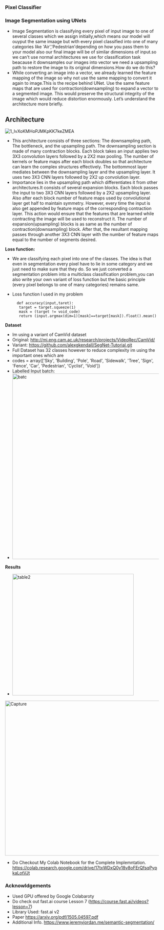### Pixel Classifier
### Image Segmentation using UNets ###
* Image Segmentation is classifying every pixel of input image to one of several classes which we assign initially,which means our model will ouyput the same imaage but with every pixel classified into one of many categories like 'Air','Pedestrian'depending on how you pass them to your model also our final image will be of similar dimensions of input.so we can't use normal architectures we use for classification task beacause it downsamples our images into vector we need a upsampling path to restore the image to its original dimensions.How do we do this?
* While converting an image into a vector, we already learned the feature mapping of the image so why not use the same mapping to convert it again to image.This is the recipe behind UNet. Use the same feature maps that are used for contraction(downsampling) to expand a vector to a segmented image. This would preserve the structural integrity of the image which would reduce distortion enormously. 
Let’s understand the architecture more briefly.
## Architecture ##
![1_lvXoKMHoPJMKpKK7keZMEA](https://user-images.githubusercontent.com/47039231/75104203-37075a80-562c-11ea-8c80-f8af704e9b28.png)
* This architecture consists of three sections: The downsampling path, The bottleneck, and the upsampling path. The downsampling section is made of many contraction blocks. Each block takes an input applies two 3X3 convolution layers followed by a 2X2 max pooling. The number of kernels or feature maps after each block doubles so that architecture can learn the complex structures effectively. The bottommost layer mediates between the downsampling layer and the upsampling layer. It uses two 3X3 CNN layers followed by 2X2 up convolution layer.
* Importance lies in the upsampling path which differentiates it from other architectures.It consists of several expansion blocks. Each block passes the input to two 3X3 CNN layers followed by a 2X2 upsampling layer. Also after each block number of feature maps used by convolutional layer get half to maintain symmetry. However, every time the input is also get appended by feature maps of the corresponding contraction layer. This action would ensure that the features that are learned while contracting the image will be used to reconstruct it. The number of expansion(upsampling) blocks is as same as the number of contraction(downsampling) block. After that, the resultant mapping passes through another 3X3 CNN layer with the number of feature maps equal to the number of segments desired.



**Loss function:**
* We are classifying each pixel into one of the classes. The idea is that even in segmentation every pixel have to lie in some category and we just need to make sure that they do. So we just converted a segmentation problem into a multiclass classification problem,you can also write your own variant of loss function but the basic principle (every pixel belongs to one of many categories) remains same.
* Loss function I used in my problem

        def accuracy(input,taret):
         target = target.squeeze(1)
         mask = (target != void_code)
         return (input.argmax(dim=1)[mask]==target[mask]).float().mean()


**Dataset**
* Im using a variant of CamVid dataset
* Original: http://mi.eng.cam.ac.uk/research/projects/VideoRec/CamVid/
* Variant:  https://github.com/alexgkendall/SegNet-Tutorial.git 
* Full Dataset has 32 classes however to reduce complexity im using the important ones which are 
* codes = array(['Sky', 'Building', 'Pole', 'Road', 'Sidewalk', 'Tree',
    'Sign', 'Fence', 'Car', 'Pedestrian', 'Cyclist', 'Void'])
* Labelled Input batch:
 * <img width="606" alt="batc" src="https://user-images.githubusercontent.com/47039231/75104816-5ce42d80-5633-11ea-9f25-113d4d336481.PNG">
 

**Results**  
* <img width="397" alt="table2" src="https://user-images.githubusercontent.com/47039231/75104650-b8adb700-5631-11ea-86f4-a57dbdc2eb88.PNG">
<img width="506" alt="Capture" src="https://user-images.githubusercontent.com/47039231/75104821-77b6a200-5633-11ea-9041-173b8309ffce.PNG">

* Do Checkout My Colab Notebook for the Complete Implemntation. https://colab.research.google.com/drive/17txWDxQ0y18v8oFErQfsqPypkaLotVJt

### Acknowldgements
* Used GPU offered by Google Colabaroty
* Do check out fast.ai course Lesson 7 (https://course.fast.ai/videos?lesson=7) 
* Library Used: fast.ai v2
* Paper  https://arxiv.org/pdf/1505.04597.pdf
* Additional Info. https://www.jeremyjordan.me/semantic-segmentation/





  
